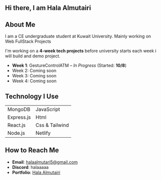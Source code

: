 ## Hi there, I am Hala Almutairi

## About Me

I am a CE undergraduate student at Kuwait University.
Mainly working on Web FullStack Projects

I'm working on a **4-week tech projects** before university starts each week i will build and demo project.

- **Week 1**: GestureControlATM – *In Progress* (Started: **10/8**)
- Week 2: Coming soon
- Week 3: Coming soon
- Week 4: Coming soon



## Technology I Use

|   |           |
|------------|----------------|
| MongoDB    | JavaScript   |
| Express.js | Html         |
| React.js   | Css & Tailwind|
| Node.js    | Netlify      |

## How to Reach Me

- **Email**: halaalmutari5@gmail.com
- **Discord**: halaaaaa
- **Portfolio**: [Hala Almutairi](https://hala-almutari.netlify.app/)
